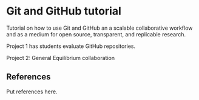 # Git and GitHub tutorial
Tutorial on how to use Git and GitHub an a scalable collaborative workflow and as a medium for open source, transparent, and replicable research.

Project 1 has students evaluate GitHub repositories.

Project 2: General Equilibrium collaboration

## References
Put references here.
